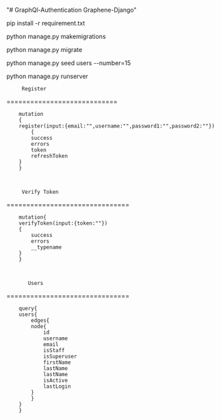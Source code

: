 "# GraphQl-Authentication  Graphene-Django" 

pip install -r requirement.txt

python manage.py makemigrations

python manage.py migrate

python manage.py seed users --number=15

python manage.py runserver





         Register
============================

        mutation
        {
        register(input:{email:"",username:"",password1:"",password2:""})
            {
            success
            errors
            token
            refreshToken
        }
        }



         Verify Token
===============================

        mutation{
        verifyToken(input:{token:""})
        {
            success
            errors
            __typename
        }
        }



           Users
===============================


        query{
        users{
            edges{
            node{
                id
                username
                email
                isStaff
                isSuperuser
                firstName
                lastName
                lastName
                isActive
                lastLogin
            }
            }
        }
        }
